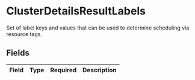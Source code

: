 # ClusterDetailsResultLabels

Set of label keys and values that can be used to determine scheduling via resource tags.


## Fields

| Field       | Type        | Required    | Description |
| ----------- | ----------- | ----------- | ----------- |
